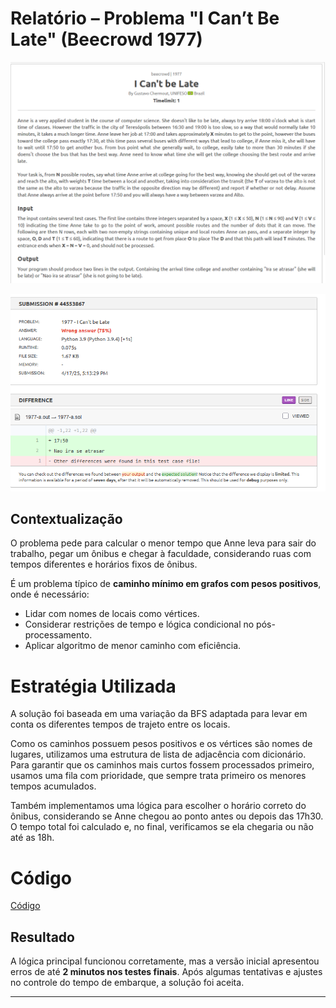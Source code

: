 # Relatório – Problema "I Can’t Be Late" (Beecrowd 1977)

![questao_icantbelate](../../assets/lista1/icant_1977/icantbelate.png)

![erro_icantbelate](../../assets/lista1/icant_1977/icantbelate_erro.png)

## Contextualização

O problema pede para calcular o menor tempo que Anne leva para sair do trabalho, pegar um ônibus e chegar à faculdade, considerando ruas com tempos diferentes e horários fixos de ônibus.

É um problema típico de **caminho mínimo em grafos com pesos positivos**, onde é necessário:
- Lidar com nomes de locais como vértices.
- Considerar restrições de tempo e lógica condicional no pós-processamento.
- Aplicar algoritmo de menor caminho com eficiência.

# Estratégia Utilizada


A solução foi baseada em uma variação da BFS adaptada para levar em conta os diferentes tempos de trajeto entre os locais. 

Como os caminhos possuem pesos positivos e os vértices são nomes de lugares, utilizamos uma estrutura de lista de adjacência com dicionário. Para garantir que os caminhos mais curtos fossem processados primeiro, usamos uma fila com prioridade, que sempre trata primeiro os menores tempos acumulados.

Também implementamos uma lógica para escolher o horário correto do ônibus, considerando se Anne chegou ao ponto antes ou depois das 17h30. O tempo total foi calculado e, no final, verificamos se ela chegaria ou não até as 18h.


# Código

[Código](1977-icantbelate.py)

## Resultado

A lógica principal funcionou corretamente, mas a versão inicial apresentou erros de até **2 minutos nos testes finais**. Após algumas tentativas e ajustes no controle do tempo de embarque, a solução foi aceita.


---
